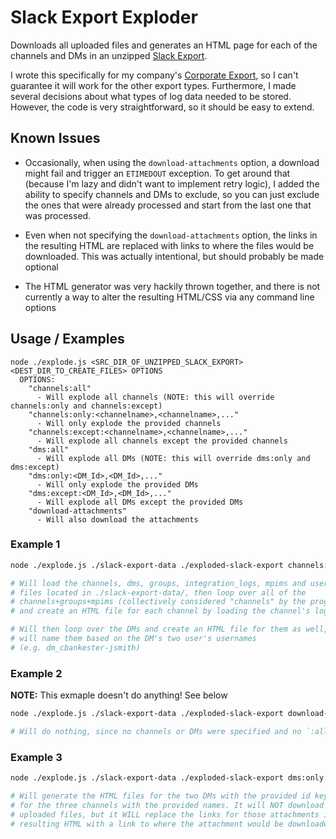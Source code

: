 # Slack Export Exploder

Downloads all uploaded files and generates an HTML page for each of the channels and DMs in an unzipped [Slack Export](https://get.slack.help/hc/en-us/articles/201658943-Export-your-workspace-data).

I wrote this specifically for my company's [Corporate Export](https://get.slack.help/hc/en-us/articles/201658943-Export-your-workspace-data#use-corporate-export), so I can't guarantee it will work for the other export types. Furthermore, I made several decisions about what types of log data needed to be stored. However, the code is very straightforward, so it should be easy to extend.

## Known Issues

* Occasionally, when using the `download-attachments` option, a download might fail and trigger an `ETIMEDOUT` exception. To get around that (because I'm lazy and didn't want to implement retry logic), I added the ability to specify channels and DMs to exclude, so you can just exclude the ones that were already processed and start from the last one that was processed.

* Even when not specifying the `download-attachments` option, the links in the resulting HTML are replaced with links to where the files would be downloaded. This was actually intentional, but should probably be made optional

* The HTML generator was very hackily thrown together, and there is not currently a way to alter the resulting HTML/CSS via any command line options

## Usage / Examples

```plaintext
node ./explode.js <SRC_DIR_OF_UNZIPPED_SLACK_EXPORT> <DEST_DIR_TO_CREATE_FILES> OPTIONS
  OPTIONS:
    "channels:all"
      - Will explode all channels (NOTE: this will override channels:only and channels:except)
    "channels:only:<channelname>,<channelname>,..."
      - Will only explode the provided channels
    "channels:except:<channelname>,<channelname>,..."
      - Will explode all channels except the provided channels
    "dms:all"
      - Will explode all DMs (NOTE: this will override dms:only and dms:except)
    "dms:only:<DM_Id>,<DM_Id>,..."
      - Will only explode the provided DMs
    "dms:except:<DM_Id>,<DM_Id>,..."
      - Will explode all DMs except the provided DMs
    "download-attachments"
      - Will also download the attachments
```

### Example 1

```bash
node ./explode.js ./slack-export-data ./exploded-slack-export channels:all dms:all download-attachments

# Will load the channels, dms, groups, integration_logs, mpims and users json
# files located in ./slack-export-data/, then loop over all of the
# channels+groups+mpims (collectively considered "channels" by the program)
# and create an HTML file for each channel by loading the channel's log folder

# Will then loop over the DMs and create an HTML file for them as well, but
# will name them based on the DM's two user's usernames
# (e.g. dm_cbankester-jsmith)
```

### Example 2
**NOTE:** This exmaple doesn't do anything! See below

```bash
node ./explode.js ./slack-export-data ./exploded-slack-export download-attachments

# Will do nothing, since no channels or DMs were specified and no `:all` options were provided
```

### Example 3

```bash
node ./explode.js ./slack-export-data ./exploded-slack-export dms:only:D8V3NAJ5Q,D77FJ1D3N channels:only:general,dev,it

# Will generate the HTML files for the two DMs with the provided id keys and
# for the three channels with the provided names. It will NOT download the
# uploaded files, but it WILL replace the links for those attachments in the
# resulting HTML with a link to where the attachment would be downloaded.
```
